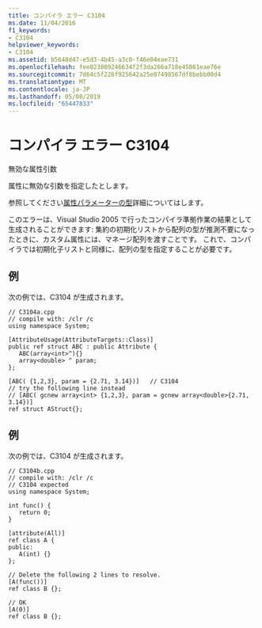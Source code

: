```yaml
---
title: コンパイラ エラー C3104
ms.date: 11/04/2016
f1_keywords:
- C3104
helpviewer_keywords:
- C3104
ms.assetid: b5648d47-e5d3-4b45-a3c0-f46e04eae731
ms.openlocfilehash: fee023809246634f2f3da266a718e45861eae76e
ms.sourcegitcommit: 7d64c5f226f925642a25e07498567df8bebb00d4
ms.translationtype: MT
ms.contentlocale: ja-JP
ms.lasthandoff: 05/08/2019
ms.locfileid: "65447833"
---
```

# <a name="compiler-error-c3104"></a>コンパイラ エラー C3104

無効な属性引数

属性に無効な引数を指定したとします。

参照してください[属性パラメーターの型](../../extensions/attribute-parameter-types-cpp-component-extensions.md)詳細についてはします。

このエラーは、Visual Studio 2005 で行ったコンパイラ準拠作業の結果として生成されることができます: 集約の初期化リストから配列の型が推測不要になったときに、カスタム属性には、マネージ配列を渡すことです。 これで、コンパイラでは初期化子リストと同様に、配列の型を指定することが必要です。

## <a name="example"></a>例

次の例では、C3104 が生成されます。

```
// C3104a.cpp
// compile with: /clr /c
using namespace System;

[AttributeUsage(AttributeTargets::Class)]
public ref struct ABC : public Attribute {
   ABC(array<int>^){}
   array<double> ^ param;
};

[ABC( {1,2,3}, param = {2.71, 3.14})]   // C3104
// try the following line instead
// [ABC( gcnew array<int> {1,2,3}, param = gcnew array<double>{2.71, 3.14})]
ref struct AStruct{};
```

## <a name="example"></a>例

次の例では、C3104 が生成されます。

```
// C3104b.cpp
// compile with: /clr /c
// C3104 expected
using namespace System;

int func() {
   return 0;
}

[attribute(All)]
ref class A {
public:
   A(int) {}
};

// Delete the following 2 lines to resolve.
[A(func())]
ref class B {};

// OK
[A(0)]
ref class B {};
```
